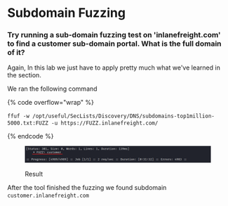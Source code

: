 # Subdomain Fuzzing

### Try running a sub-domain fuzzing test on 'inlanefreight.com' to find a customer sub-domain portal. What is the full domain of it?

Again, In this lab we just have to apply pretty much what we've learned in the section.

We ran the following command

{% code overflow="wrap" %}
```shell
ffuf -w /opt/useful/SecLists/Discovery/DNS/subdomains-top1million-5000.txt:FUZZ -u https://FUZZ.inlanefreight.com/
```
{% endcode %}

<figure><img src="../../../.gitbook/assets/image (2) (1) (1) (1).png" alt=""><figcaption><p>Result</p></figcaption></figure>

After the tool finished the fuzzing we found subdomain `customer.inlanefreight.com`
